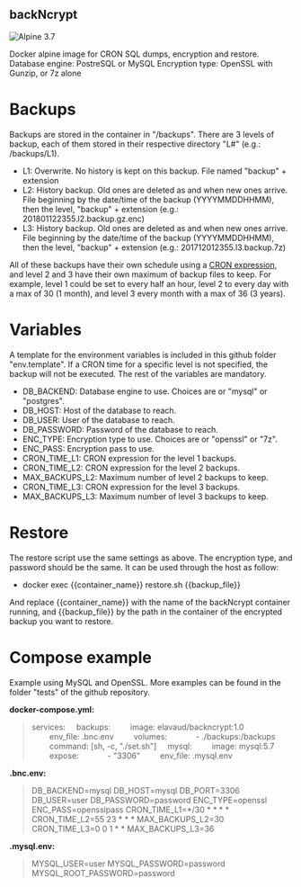 ## backNcrypt
![Alpine 3.7](https://hub.docker.com/_/alpine/)

Docker alpine image for CRON SQL dumps, encryption and restore.
Database engine: PostreSQL or MySQL
Encryption type: OpenSSL with Gunzip, or 7z alone

# Backups 

Backups are stored in the container in "/backups". There are 3 levels of backup, each of them stored in their respective directory "L#" (e.g.: /backups/L1).
* L1: Overwrite. No history is kept on this backup. File named "backup" + extension
* L2: History backup. Old ones are deleted as and when new ones arrive. File beginning by the date/time of the backup (YYYYMMDDHHMM), then the level, "backup" + extension (e.g.: 201801122355.l2.backup.gz.enc)
* L3: History backup. Old ones are deleted as and when new ones arrive. File beginning by the date/time of the backup (YYYYMMDDHHMM), then the level, "backup" + extension (e.g.: 201712012355.l3.backup.7z)

All of these backups have their own schedule using a [CRON expression](https://en.wikipedia.org/wiki/Cron#CRON_expression), and level 2 and 3 have their own maximum of backup files to keep.
For example, level 1 could be set to every half an hour, level 2 to every day with a max of 30 (1 month), and level 3 every month with a max of 36 (3 years).

# Variables
A template for the environment variables is included in this github folder "env.template". If a CRON time for a specific level is not specified, the backup will not be executed. The rest of the variables are mandatory.
* DB_BACKEND: Database engine to use. Choices are or "mysql" or "postgres".
* DB_HOST: Host of the database to reach.
* DB_USER: User of the database to reach.
* DB_PASSWORD: Password of the database to reach.
* ENC_TYPE: Encryption type to use. Choices are or "openssl" or "7z".
* ENC_PASS: Encryption pass to use.
* CRON_TIME_L1: CRON expression for the level 1 backups.
* CRON_TIME_L2: CRON expression for the level 2 backups.
* MAX_BACKUPS_L2: Maximum number of level 2 backups to keep.
* CRON_TIME_L3: CRON expression for the level 3 backups.
* MAX_BACKUPS_L3: Maximum number of level 3 backups to keep.

# Restore

The restore script use the same settings as above. The encryption type, and password should be the same. 
It can be used through the host as follow:

* docker exec {{container_name}} restore.sh {{backup_file}} 

And replace {{container_name}} with the name of the backNcrypt container running, and {{backup_file}} by the path in the container of the encrypted backup you want to restore.

# Compose example

Example using MySQL and OpenSSL. More examples can be found in the folder "tests" of the github repository.

**docker-compose.yml:**
> services:
> &nbsp;&nbsp;&nbsp;&nbsp;backups:
> &nbsp;&nbsp;&nbsp;&nbsp;&nbsp;&nbsp;&nbsp;&nbsp;image: elavaud/backncrypt:1.0
> &nbsp;&nbsp;&nbsp;&nbsp;&nbsp;&nbsp;&nbsp;&nbsp;env_file: .bnc.env
> &nbsp;&nbsp;&nbsp;&nbsp;&nbsp;&nbsp;&nbsp;&nbsp;volumes:
> &nbsp;&nbsp;&nbsp;&nbsp;&nbsp;&nbsp;&nbsp;&nbsp;&nbsp;&nbsp;&nbsp;&nbsp;- ./backups:/backups
> &nbsp;&nbsp;&nbsp;&nbsp;&nbsp;&nbsp;&nbsp;&nbsp;command: [sh, -c, "./set.sh"]
> &nbsp;&nbsp;&nbsp;&nbsp;mysql:
> &nbsp;&nbsp;&nbsp;&nbsp;&nbsp;&nbsp;&nbsp;&nbsp;image: mysql:5.7
> &nbsp;&nbsp;&nbsp;&nbsp;&nbsp;&nbsp;&nbsp;&nbsp;expose:
> &nbsp;&nbsp;&nbsp;&nbsp;&nbsp;&nbsp;&nbsp;&nbsp;&nbsp;&nbsp;&nbsp;&nbsp;- "3306"
> &nbsp;&nbsp;&nbsp;&nbsp;&nbsp;&nbsp;&nbsp;&nbsp;env_file: .mysql.env

**.bnc.env:**
> DB_BACKEND=mysql
> DB_HOST=mysql
> DB_PORT=3306
> DB_USER=user
> DB_PASSWORD=password
> ENC_TYPE=openssl
> ENC_PASS=opensslpass
> CRON_TIME_L1=*/30 * * * *
> CRON_TIME_L2=55 23 * * *
> MAX_BACKUPS_L2=30
> CRON_TIME_L3=0 0 1 * *
> MAX_BACKUPS_L3=36

**.mysql.env:**
> MYSQL_USER=user
> MYSQL_PASSWORD=password
> MYSQL_ROOT_PASSWORD=password
